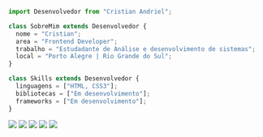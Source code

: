 ```js
import Desenvolvedor from "Cristian Andriel";

class SobreMim extends Desenvolvedor {
  nome = "Cristian";
  area = "Frontend Developer";
  trabalho = "Estudadante de Análise e desenvolvimento de sistemas";
  local = "Porto Alegre | Rio Grande do Sul";
}

class Skills extends Desenvolvedor {
  linguagens = ["HTML, CSS3"];
  bibliotecas = ["Em desenvolvimento"];
  frameworks = ["Em desenvolvimento"];
}
```
<p align-items = center;
<img src="https://img.shields.io/badge/CSS3-1572B6?style=for-the-badge&logo=css3&logoColor=white"/>
<img src="https://img.shields.io/badge/Microsoft_Azure-0089D6?style=for-the-badge&logo=microsoft-azure&logoColor=white"/>
<img src="https://img.shields.io/badge/Windows-017AD7?style=for-the-badge&logo=windows&logoColor=white"/>
<img src="https://img.shields.io/badge/CSS3-1572B6?style=for-the-badge&logo=css3&logoColor=white"/>
<img src="https://img.shields.io/badge/Git-E34F26?style=for-the-badge&logo=git&logoColor=white"/>
<img src="https://img.shields.io/badge/HTML5-E34F26?style=for-the-badge&logo=html5&logoColor=white"/>
</p>
